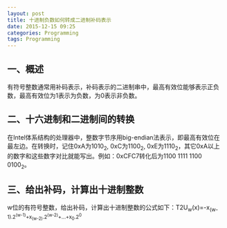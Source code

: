 ```yaml
---
layout: post
title: 十进制负数如何转成二进制补码表示
date: 2015-12-15 09:25
categories: Programming
tags: Programming
---
```


## 一、概述 ##

有符号整数通常用补码表示，补码表示的二进制串中，最高有效位能够表示正负数，最高有效位为1表示为负数，为0表示非负数。

## 二、十六进制和二进制间的转换 ##

在Intel体系结构的处理器中，整数字节序用big-endian法表示，即最高有效位在最左边。在转换时，记住0xA为1010<sub>2</sub>, 0xC为1100<sub>2</sub>, 0xE为1110<sub>2</sub>，其它0xA以上的数字和这些数字对比就能写出。例如：0xCFC7转化后为1100 1111 1100 0100<sub>2</sub>。

## 三、给出补码，计算出十进制整数  ##

w位的有符号整数，给出补码，计算出十进制整数的公式如下：T2U<sub>w</sub>(x)=-x<sub>(w-1).2<sup>(w-1)</sup>+x<sub>(w-2)</sub>.2<sup>(w-2)</sup>+...+x<sub>0</sub>.2<sup>0</sup>

